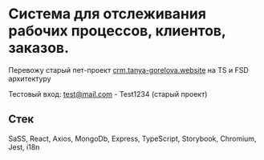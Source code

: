 # Система для отслеживания рабочих процессов, клиентов, заказов.  

Перевожу старый пет-проект [crm.tanya-gorelova.website](http://crm.tanya-gorelova.website) на TS и FSD архитектуру

Тестовый вход: test@mail.com - Test1234 (старый проект)

## Стек
SaSS, React, Axios, MongoDb, Express, TypeScript, Storybook, Chromium, Jest, i18n
